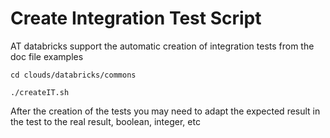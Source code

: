 # Create Integration Test Script
AT databricks support the automatic creation of integration tests from the doc file examples

`cd clouds/databricks/commons`

`./createIT.sh`

After the creation of the tests you may need to adapt the expected result in the test to the real result, boolean, integer, etc